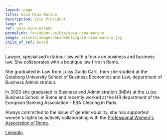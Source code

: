 ```yaml
---
layout: page
title: Gaia Nina Marano
description: Vice President
lang: en
ref: gaia-nina-marano
permalink: /en/about-us/bio/gaia-nina-marano
image: /assets/images/headshots/gaia-nina-marano.jpg
child_of_ref: board
---
```


Lawyer, specialised in labour law with a focus on business and business law. She collaborates with a boutique law firm in Rome.

She graduated in Law from Luiss Guido Carli, then she studied at the Goteborg University School of Business Economics and Law, department of Business Administration.

In 2020 she graduated in Business and Administration (MBA) at the Luiss Business School in Rome and recently worked at the HR department of the European Banking Association - EBA Clearing in Paris.

Always committed to the issue of gender equality, she has supported women's rights by actively collaborating with the [Professional Women's Association of Rome](https://www.pwarome.org/).

[LinkedIn](https://www.linkedin.com/in/gnmarano/)
